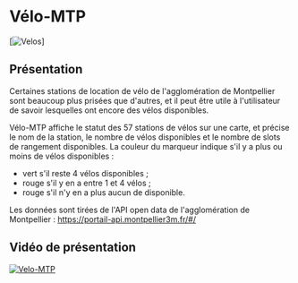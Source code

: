 # Vélo-MTP

[![Velos](https://i.ibb.co/1bwWQxq/velomagg.jpg)]

## Présentation

Certaines stations de location de vélo de l'agglomération de Montpellier sont beaucoup plus prisées que d'autres, et il peut être utile à l'utilisateur de savoir lesquelles ont encore des vélos disponibles. 

Vélo-MTP affiche le statut des 57 stations de vélos sur une carte, et précise le nom de la station, le nombre de vélos disponibles et le nombre de slots de rangement disponibles. La couleur du marqueur indique s'il y a plus ou moins de vélos disponibles :
- vert s'il reste 4 vélos disponibles ;
- rouge s'il y en a entre 1 et 4 vélos ; 
- rouge s'il n'y en a plus aucun de disponible.

Les données sont tirées de l'API open data de l'agglomération de Montpellier : https://portail-api.montpellier3m.fr/#/

## Vidéo de présentation

[![Velo-MTP](http://img.youtube.com/vi/bq8s1yHX6VQ/0.jpg)](http://www.youtube.com/watch?v=bq8s1yHX6VQ "Introduction to Velo-MTP")

